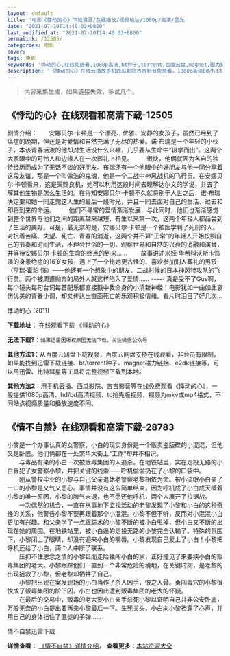 ```yaml
---
layout: default
title: '电影《悸动的心》下载资源/在线播放/视频地址/1080p/高清/蓝光'
date: "2021-07-10T14:40:03+0800"
last_modified_at: "2021-07-10T14:40:03+0800"
permalink: /12505/
categories: 电影
cover:
tags: 电影
keywords: '悸动的心,在线免费看,1080p高清,bt种子,torrent,百度云盘,magnet,磁力链,迅雷下载资源'
description: '《悸动的心》在线云播放手机西瓜影院吉吉影音免费看，1080p高清bd/hd未删减完整版和tc抢先枪版，mkv/mp4格式，附带bt/torrent种子、magnet/磁力链、百度云盘、网盘资源迅雷下载链接'
---
```


>内容采集生成，如果链接失效，多试几个。


## 《悸动的心》在线观看和高清下载-12505

剧情介绍：　　安娜贝尔·卡顿是一个漂亮、优雅、安静的女孩子，虽然已经到了癌症的晚期，但还是对爱情和自然充满了无尽的热爱。诺·布瑞是一个年轻的小伙子，本该青春活泼的他却对生活没什么兴趣，几乎要从生命中“辍学而出”。这两个大家眼中的可怜人和边缘人在一次葬礼上相见。 　　很快，他俩就因为各自的独特经历而成为了无话不谈的好朋友。布瑞还有一个他眼中的好朋友与他一同分享着这段友谊，那是一个叫做浩的鬼魂，他是一个二战中神风战机的飞行员。在安娜贝尔·卡顿看来，这是天赐良机，她可以利用这段时间去理解达尔文的学说，并去了解其他生物是怎么生活的。在得知安娜贝尔·卡顿不久就将别于人世之后，诺·布瑞决定要和她一同走完这人生的最后一段时光，并且一同去面对自己的生活、过去和即将到来的命运。 　　他们不寻常的爱情渐渐发展，与此同时，他们也渐渐感觉到整个世界与他们之间的距离越来越短，有生以来第一次，这两个年轻人都品尝到了生活的美好。可是，最无奈的是，安娜贝尔·卡顿是一个被医学判了死刑的人。对抗着苦痛、失望、死亡、青春的消逝，这两个并不算“正常”的年轻人开始按照自己的节奏和时间生活，不理会世俗的一切，观察世界和自然的兴衰的消融和演替，并等待安娜贝尔·卡顿的生命的终点的到来…… 　　故事讲述米娅·华希科沃斯卡饰演的身患绝症的16岁女孩，遇上了一个比她更古怪的、喜欢参加别人葬礼的男孩（亨瑞·霍珀 饰）——他还有一个想象中的朋友、二战时候的日本神风特攻队的飞行员。两个被周遭抛弃的局外人就这样陷入了爱情…… ----- 真是受不了Gus啊，每个镜头每句台词每首配乐都直接戳中我全身的小清新神经！电影犹如一曲如此哀伤优美的青春小调，却又传达出直面死亡的乐观积极情绪。看片时泪目了好几次...


悸动的心 (2011)

**下载地址**： [在线观看下载 《悸动的心》](https://www.btbtdy.me/btdy/dy6856.html) 


**无法下载?**：`如果迅雷因版权原因无法下载，关注微信公众号 `

**其他方法1**：从百度云网盘下载视频，百度云网盘支持在线观看，非会员有限制，如果能找到迅雷下载链接、bt/torrent种子、magnet磁力链接、e2dk链接等，可以用迅雷、比特彗星等工具将完整视频下载到本地。

**其他方法2**：用手机云播、西瓜影院、吉吉影音等在线免费观看《悸动的心》，一般提供1080p高清、hd/bd高清视频、tc抢先版视频，视频为mkv或mp4格式，不同站点视频质量和播放速度不同。


## 《情不自禁》在线观看和高清下载-28783

小黎是一个办事认真的女警察，小白的现实身份是一个贩卖盗版碟的小混混，但他又是卧底。他们俩都在一处繁华大街上“工作”却并不相识。<br />　　与毒品有染的小白一次被贩毒集团的人追杀。在地铁站里，实在走投无路的小白冒犯了女警察小黎，并把关键的线索——呼机偷偷扔在了小黎的口袋中。<br />　　刚从警校毕业的小黎与自己父亲退休老警察老黎相依为命。被小流氓小白亲了一口的小黎是又气又恶心。事情并没有这么简单结束，因为呼机成了小白成天缠着小黎的唯一原因，小黎的脾气未退，也不愿还他呼机，两个人展开了拉锯战。<br />　　一次偶然的机会，一直在从事地下监视活动的老黎发现了小黎和小白的这种奇怪的关系，他警告小黎不要再跟着那个小混混。小黎不但不听，反而对小混混小白更加有兴趣。和父亲学了一点跟踪术的小黎不断的被小白甩掉，但小白又不断的出现在她的周围。在地铁站里，被小白逼的走投无路的小黎完全认输了。特殊的氛围下，小黎闭上了眼睛，却没有迎来小白的嘴唇。小黎发现自己爱上了小白！小黎把呼机还给了小白，两个人中断了联系。<br />　　压抑不住思念之情的小黎铤而走险独闯小白的家，正好撞见了来要挟小白的贩毒集团的老大。小黎跟踪他们一直到一个非常危险的境地，在关键时刻，是老黎的出现拯救了小黎，但老黎却牺牲了自己。<br />　　小黎把出现在案发现场的小白当作了杀人凶手，恨之入骨。勇闯毒穴的小黎很快成了贩毒集团的阶下囚，小白也因此遭到贩毒集团的老大的怀疑。<br />　　在最后的交易中，贩毒的老大要小白亲手杀死小黎以证明自己并非公安卧底，万般无奈的小白提出要再亲小黎最后一下。生死关头，小白向小黎袒露了心声，并用自己的身体挡住了匪徒的子弹……


情不自禁迅雷下载

**详情查看**： [《情不自禁》详情介绍](/movie/28783/)， **查看更多**：[本站资源大全](/movie/t/all/)


